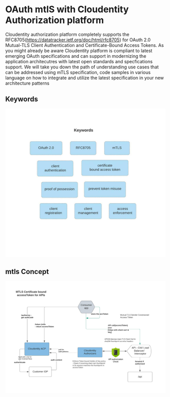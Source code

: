 # OAuth mtlS with Cloudentity Authorization platform

Cloudentity authorization platform completely supports the RFC8705(https://datatracker.ietf.org/doc/html/rfc8705) for OAuth 2.0 Mutual-TLS Client Authentication and Certificate-Bound Access Tokens.
As you might already be aware Cloudentity platform is compliant to latest emerging OAuth specifications and can support in modernizing the application architecutres with latest open standards and
specfications support. We will take you down the path of understanding use cases that can be addressed using mTLS specification, code samples in various language on how to integrate and utilize the latest
specification in your new architecture patterns

## Keywords

![Cloudentity mtls](rfc-8705-keywords.jpeg)

## mtls Concept

![Cloudentity istio authorizer authorization](mtls-concept.jpeg)

##


